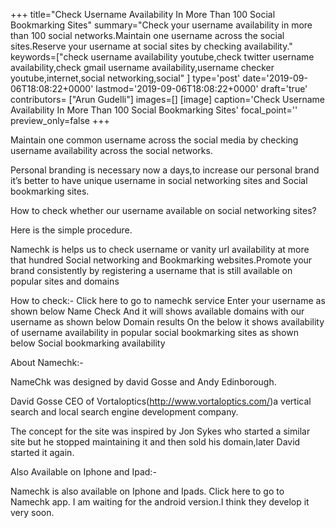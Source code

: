 +++
title="Check Username Availability In More Than 100 Social Bookmarking Sites"
summary="Check your username availability in more than 100 social networks.Maintain one username across the social sites.Reserve your username at social sites by checking availability."
keywords=["check username availability youtube,check twitter username availability,check gmail username availability,username checker youtube,internet,social networking,social"
]
type='post'
date='2019-09-06T18:08:22+0000'
lastmod='2019-09-06T18:08:22+0000'
draft='true'
contributors= ["Arun Gudelli"]
images=[]
[image]
caption='Check Username Availability In More Than 100 Social Bookmarking Sites'
focal_point=''
preview_only=false
+++

Maintain one common username across the social media by checking username availability across the social networks.

Personal branding is necessary now a days,to increase our personal brand it’s better to have unique username in social networking sites and Social bookmarking sites.

How to check whether our username available on social networking sites?

Here is the simple procedure. 

Namechk is helps us to check username or vanity url availability at more that hundred Social networking and Bookmarking websites.Promote your brand consistently by registering a username that is still available on popular sites and domains 

How to check:-
Click here to go to namechk service
Enter your username as shown below
Name Check
And  it will shows available domains with our username as shown below
Domain results
On the below it shows availability of username availability in popular social bookmarking sites as shown below
Social bookmarking availability

About Namechk:-

NameChk was designed by david Gosse and Andy Edinborough.

David Gosse CEO of Vortaloptics(http://www.vortaloptics.com/)a vertical search and local search 
engine development company.

The concept for the site was inspired by Jon Sykes who started a similar site but he stopped maintaining it and then sold his domain,later David started it again. 

Also Available on Iphone and Ipad:-

Namechk is also available on Iphone and Ipads.
Click here to go to Namechk app.
I am waiting for the android version.I think they develop it very soon.












